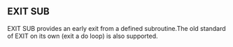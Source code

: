 ## EXIT SUB

EXIT SUB provides an early exit from a defined subroutine.The old standard of EXIT on its own (exit a do loop) is also supported.